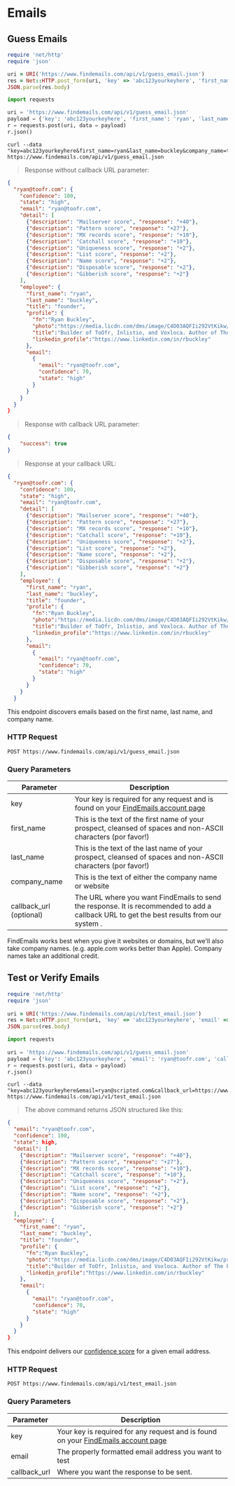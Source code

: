 # Emails

## Guess Emails

```ruby
require 'net/http'
require 'json'

uri = URI('https://www.findemails.com/api/v1/guess_email.json')
res = Net::HTTP.post_form(uri, 'key' => 'abc123yourkeyhere', 'first_name' => 'ryan', 'last_name' => 'buckley', 'company_name' => 'toofr.com', 'callback_url' => 'https://www.yourcallbackurlhere.com')
JSON.parse(res.body)
```

```python
import requests

uri = 'https://www.findemails.com/api/v1/guess_email.json'
payload = {'key': 'abc123yourkeyhere', 'first_name': 'ryan', 'last_name': 'buckley', 'company_name': 'toofr.com', 'callback_url' => 'https://www.yourcallbackurlhere.com'}
r = requests.post(uri, data = payload)
r.json()
```

```shell
curl --data "key=abc123yourkeyhere&first_name=ryan&last_name=buckley&company_name=toofr.com&callback_url=https://yourcallbackurlhere.com"" https://www.findemails.com/api/v1/guess_email.json
```

> Response without callback URL parameter:

```json
{
  "ryan@toofr.com": {
    "confidence": 100,
    "state": "high",
    "email": "ryan@toofr.com",
    "detail": [
      {"description": "Mailserver score", "response": "+40"}, 
      {"description": "Pattern score", "response": "+27"}, 
      {"description": "MX records score", "response": "+10"}, 
      {"description": "Catchall score", "response": "+10"}, 
      {"description": "Uniqueness score", "response": "+2"}, 
      {"description": "List score", "response": "+2"}, 
      {"description": "Name score", "response": "+2"}, 
      {"description": "Disposable score", "response": "+2"}, 
      {"description": "Gibberish score", "response": "+2"}
    ],
    "employee": {
      "first_name": "ryan",
      "last_name": "buckley",
      "title": "founder",
      "profile": {
        "fn":"Ryan Buckley",
        "photo":"https://media.licdn.com/dms/image/C4D03AQFIi292VtKikw/profile-displayphoto-shrink_200_200/0?e=1536192000&v=beta&t=aXWOwRlu17VF_r96euIeWvX00I8OYfOrwhaK-Xbmksg",
        "title":"Builder of ToOfr, Inlistio, and Voxloca. Author of The Parallel Entrepreneur. Resident of Contra Costa County.",
        "linkedin_profile":"https://www.linkedin.com/in/rbuckley"
      },
      "email": 
        {
          "email": "ryan@toofr.com",
          "confidence": 70,
          "state": "high"
        }
      }
    } 
  }
}
```

> Response with callback URL parameter:

```json
{
    "success": true
}

```

> Response at your callback URL:

```json
{
  "ryan@toofr.com": {
    "confidence": 100,
    "state": "high",
    "email": "ryan@toofr.com",
    "detail": [
      {"description": "Mailserver score", "response": "+40"},
      {"description": "Pattern score", "response": "+27"},
      {"description": "MX records score", "response": "+10"},
      {"description": "Catchall score", "response": "+10"},
      {"description": "Uniqueness score", "response": "+2"},
      {"description": "List score", "response": "+2"},
      {"description": "Name score", "response": "+2"},
      {"description": "Disposable score", "response": "+2"},
      {"description": "Gibberish score", "response": "+2"}
    ],
    "employee": {
      "first_name": "ryan",
      "last_name": "buckley",
      "title": "founder",
      "profile": {
        "fn":"Ryan Buckley",
        "photo":"https://media.licdn.com/dms/image/C4D03AQFIi292VtKikw/profile-displayphoto-shrink_200_200/0?e=1536192000&v=beta&t=aXWOwRlu17VF_r96euIeWvX00I8OYfOrwhaK-Xbmksg",
        "title":"Builder of ToOfr, Inlistio, and Voxloca. Author of The Parallel Entrepreneur. Resident of Contra Costa County.",
        "linkedin_profile":"https://www.linkedin.com/in/rbuckley"
      },
      "email":
        {
          "email": "ryan@toofr.com",
          "confidence": 70,
          "state": "high"
        }
      }
    }
  }

```

This endpoint discovers emails based on the first name, last name, and company name.

### HTTP Request 

`POST https://www.findemails.com/api/v1/guess_email.json`

### Query Parameters

Parameter | Description
--------- | -----------
key | Your key is required for any request and is found on your [FindEmails account page](https://www.findemails.com/account)
first_name | This is the text of the first name of your prospect, cleansed of spaces and non-ASCII characters (por favor!)
last_name | This is the text of the last name of your prospect, cleansed of spaces and non-ASCII characters (por favor!)
company_name | This is the text of either the company name or website
callback_url (optional) | The URL where you want FindEmails to send the  response. It is recommended to add a callback URL to get the best results from our system .


<aside class="success">
FindEmails works best when you give it websites or domains, but we'll also take company names. (e.g. apple.com works better than Apple). Company names take an additional credit.
</aside>

## Test or Verify Emails

```ruby
require 'net/http'
require 'json'
 
uri = URI('https://www.findemails.com/api/v1/test_email.json')
res = Net::HTTP.post_form(uri, 'key' => 'abc123yourkeyhere', 'email' => 'ryan@toofr.com', 'callback_url' => 'https://www.yourcallbackurlhere.com')
JSON.parse(res.body)
```

```python
import requests
 
uri = 'https://www.findemails.com/api/v1/guess_email.json'
payload = {'key': 'abc123yourkeyhere', 'email': 'ryan@toofr.com', 'callback_url': 'https://www.yourcallbackurlhere.com'}
r = requests.post(uri, data = payload)
r.json()
```

```shell
curl --data "key=abc123yourkeyhere&email=ryan@scripted.com&callback_url=https://www.yourcallbackurlhere.com" https://www.findemails.com/api/v1/test_email.json
```

> The above command returns JSON structured like this:

```json
{ 
  "email": "ryan@toofr.com", 
  "confidence": 100,
  "state": high,
  "detail": [
    {"description": "Mailserver score", "response": "+40"}, 
    {"description": "Pattern score", "response": "+27"}, 
    {"description": "MX records score", "response": "+10"}, 
    {"description": "Catchall score", "response": "+10"}, 
    {"description": "Uniqueness score", "response": "+2"}, 
    {"description": "List score", "response": "+2"}, 
    {"description": "Name score", "response": "+2"}, 
    {"description": "Disposable score", "response": "+2"}, 
    {"description": "Gibberish score", "response": "+2"}
  ],
  "employee": {
    "first_name": "ryan",
    "last_name": "buckley",
    "title": "founder",
    "profile": {
      "fn":"Ryan Buckley",
      "photo":"https://media.licdn.com/dms/image/C4D03AQFIi292VtKikw/profile-displayphoto-shrink_200_200/0?e=1536192000&v=beta&t=aXWOwRlu17VF_r96euIeWvX00I8OYfOrwhaK-Xbmksg",
      "title":"Builder of ToOfr, Inlistio, and Voxloca. Author of The Parallel Entrepreneur. Resident of Contra Costa County.",
      "linkedin_profile":"https://www.linkedin.com/in/rbuckley"
    },
    "email": 
      {
        "email": "ryan@toofr.com",
        "confidence": 70,
        "state": "high"
      }
    }
  }
}
```

This endpoint delivers our [confidence score](http://blog.toofr.com/how-to-lower-your-bounce-rates-with-our-confidence-score/) for a given email address.

### HTTP Request

`POST https://www.findemails.com/api/v1/test_email.json`

### Query Parameters

Parameter | Description
--------- | -----------
key | Your key is required for any request and is found on your [FindEmails account page](https://www.findemails.com/account)
email | The properly formatted email address you want to test
callback_url | Where you want the response to be sent.